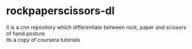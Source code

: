 # rockpaperscissors-dl
it is a cnn repository which differentiate between rock, paper and scissors of hand posture\
its a copy of coursera tutorials
